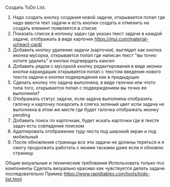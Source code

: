 Создать ToDo List.
1) Надо создать кнопку создания новой задачи,
открывается попап где надо ввести тект задачи и есть кнопки создать и отменить
на создать елемент появляется в списке
2) Показать список в колонку задач где указан текст задачи в каждой задаче,
отображать в виде карточек  https://mui.com/material-ui/react-card/
3) Добавить кнопку удаление задачи (карточки), выглядит как кнопка иконка мусорка,
открывается попап где написан текст "вы точно хотите удалить" и кнопки подтвердить кансел
4) Добавить рядом с мусоркой кнопку редактирования в виде иконки кнопки карандашик
открывается попап с текстом введения нового текста задачи и кнопки подверждения как в предыдущих
5) Сделать кнопку что задача выполнена, в виде галочки или чтото типа того,
открывается попап с подверждением вы точно ее выполнили?
6) Отображать статус задачи,
если задача выполнена отобразить галочку и карточку покарсить в слегка зеленый цвет
если задача не выполнена в этом же месте где будет галочка отображать иконку pending
7) Добавить поиск по карточкам,
будет искать карточки где в тексте задач есть совпадение поиском
8) Адаптировать отображение туду листа под широкий экран и под мобильный
9) После обновления страницы все эти задачи не должны теряться
и я смогу продолжить работать с моими тасками даже если я обновлю страницу

Общие визуальные и технические требования
Использовать только mui компоненты
Сделать визуально красиво как чувствуется
делать задачи последовательно
Пример https://www.rapidtables.com/tools/todo-list.html